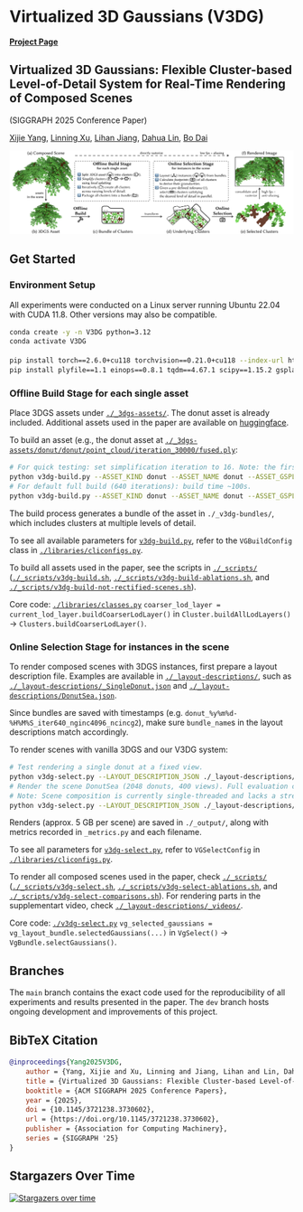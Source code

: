 # Virtualized 3D Gaussians (V3DG)

[**Project Page**](https://xijie-yang.github.io/V3DG/)

## Virtualized 3D Gaussians: Flexible Cluster-based Level-of-Detail System for Real-Time Rendering of Composed Scenes

(SIGGRAPH 2025 Conference Paper)

[Xijie Yang](https://orcid.org/0009-0009-3076-2595), [Linning Xu](https://eveneveno.github.io/lnxu/), [Lihan Jiang](https://jianglh-whu.github.io/), [Dahua Lin](http://dahua.site/), [Bo Dai](https://daibo.info/)

![](./_media/framework.jpeg)

## Get Started

### Environment Setup

All experiments were conducted on a Linux server running Ubuntu 22.04 with CUDA 11.8. Other versions may also be compatible.

```bash
conda create -y -n V3DG python=3.12
conda activate V3DG

pip install torch==2.6.0+cu118 torchvision==0.21.0+cu118 --index-url https://download.pytorch.org/whl/cu118
pip install plyfile==1.1 einops==0.8.1 tqdm==4.67.1 scipy==1.15.2 gsplat==1.4.0 opencv-python==4.11.0.86
```

### Offline Build Stage for each single asset

Place 3DGS assets under [`./_3dgs-assets/`](./_3dgs-assets). The donut asset is already included. Additional assets used in the paper are available on [huggingface](https://huggingface.co/datasets/XijieYang/V3DG/tree/main).

To build an asset (e.g., the donut asset at [`./_3dgs-assets/donut/donut/point_cloud/iteration_30000/fused.ply`](./_3dgs-assets/donut/donut/point_cloud/iteration_30000/fused.ply):

```bash
# For quick testing: set simplification iteration to 16. Note: the first-time gsplat compilation takes a few minutes; build time ~10s.
python v3dg-build.py --ASSET_KIND donut --ASSET_NAME donut --ASSET_GSPLY_FILENAME point_cloud/iteration_30000/fused.ply --SIMPLIFICATION_ITERATION 16
# For default full build (640 iterations): build time ~100s.
python v3dg-build.py --ASSET_KIND donut --ASSET_NAME donut --ASSET_GSPLY_FILENAME point_cloud/iteration_30000/fused.ply
```

The build process generates a bundle of the asset in `./_v3dg-bundles/`, which includes clusters at multiple levels of detail.

To see all available parameters for [`v3dg-build.py`](./v3dg-build.py), refer to the `VGBuildConfig` class in [`./libraries/cliconfigs.py`](./libraries/cliconfigs.py).

To build all assets used in the paper, see the scripts in [`./_scripts/`](./_scripts/) ([`./_scripts/v3dg-build.sh`](./_scripts/v3dg-build.sh), [`./_scripts/v3dg-build-ablations.sh`](./_scripts/v3dg-build-ablations.sh), and [`./_scripts/v3dg-build-not-rectified-scenes.sh`](_scripts/v3dg-build-not-rectified-scenes.sh)).

Core code: [`./libraries/classes.py`](./libraries/classes.py)
`coarser_lod_layer = current_lod_layer.buildCoarserLodLayer()` in `Cluster.buildAllLodLayers()` -> `Clusters.buildCoarserLodLayer()`.

### Online Selection Stage for instances in the scene

To render composed scenes with 3DGS instances, first prepare a layout description file. Examples are available in [`./_layout-descriptions/`](./_layout-descriptions/), such as [`./_layout-descriptions/_SingleDonut.json`](./_layout-descriptions/_SingleDonut.json) and [`./_layout-descriptions/DonutSea.json`](./_layout-descriptions/DonutSea.json).

Since bundles are saved with timestamps (e.g. `donut_%y%m%d-%H%M%S_iter640_nginc4096_ncincg2`), make sure `bundle_name`s in the layout descriptions match accordingly.

To render scenes with vanilla 3DGS and our V3DG system:

```bash
# Test rendering a single donut at a fixed view.
python v3dg-select.py --LAYOUT_DESCRIPTION_JSON ./_layout-descriptions/_SingleDonut.json --TAU 2048 --SAVE_METRICS_AT_DIFFERENT_DISTANCES f
# Render the scene DonutSea (2048 donuts, 400 views). Full evaluation costs ~48 mins and reaches ~79 GB peak GPU memory (on NVIDIA A100, might not be the minimum need).
# Note: Scene composition is currently single-threaded and lacks a streaming module to optimize memory usage.
python v3dg-select.py --LAYOUT_DESCRIPTION_JSON ./_layout-descriptions/DonutSea.json --TAU 2048
```

Renders (approx. 5 GB per scene) are saved in `./_output/`, along with metrics recorded in `_metrics.py` and each filename.

To see all parameters for [`v3dg-select.py`](./v3dg-select.py), refer to `VGSelectConfig` in [`./libraries/cliconfigs.py`](./libraries/cliconfigs.py).

To render all composed scenes used in the paper, check [`./_scripts/`](./_scripts/) ([`./_scripts/v3dg-select.sh`](./_scripts/v3dg-select.sh), [`./_scripts/v3dg-select-ablations.sh`](./_scripts/v3dg-select-ablations.sh), and [`./_scripts/v3dg-select-comparisons.sh`](./_scripts/v3dg-select-comparisons.sh)). For rendering parts in the supplementart video, check [`./_layout-descriptions/_videos/`](./_layout-descriptions/_videos/).

Core code: [`./v3dg-select.py`](./v3dg-select.py) `vg_selected_gaussians = vg_layout_bundle.selectedGaussians(...)` in `VgSelect()` -> `VgBundle.selectGaussians()`.

## Branches

The `main` branch contains the exact code used for the reproducibility of all experiments and results presented in the paper. The `dev` branch hosts ongoing development and improvements of this project.

## BibTeX Citation

```bibtex
@inproceedings{Yang2025V3DG,
    author = {Yang, Xijie and Xu, Linning and Jiang, Lihan and Lin, Dahua and Dai, Bo},
    title = {Virtualized 3D Gaussians: Flexible Cluster-based Level-of-Detail System for Real-Time Rendering of Composed Scenes},
    booktitle = {ACM SIGGRAPH 2025 Conference Papers},
    year = {2025},
    doi = {10.1145/3721238.3730602},
    url = {https://doi.org/10.1145/3721238.3730602},
    publisher = {Association for Computing Machinery},
    series = {SIGGRAPH '25}
}
```

## Stargazers Over Time

[![Stargazers over time](https://starchart.cc/city-super/V3DG.svg?variant=adaptive)](https://starchart.cc/city-super/V3DG)
